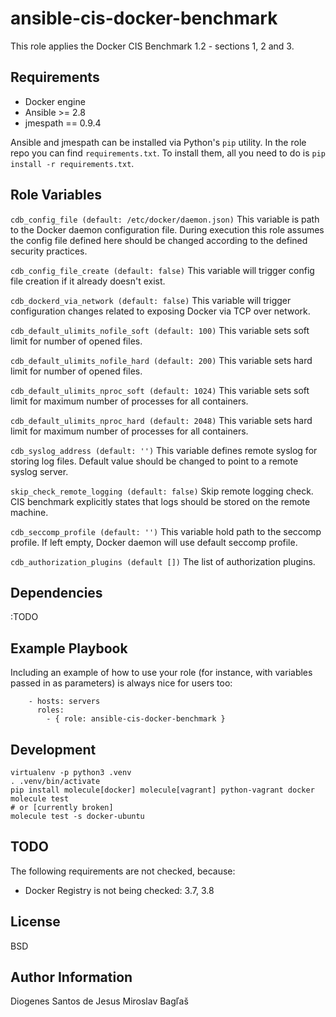 ansible-cis-docker-benchmark
=========

This role applies the Docker CIS Benchmark 1.2 - sections 1, 2 and 3.

Requirements
------------

- Docker engine
- Ansible >= 2.8
- jmespath == 0.9.4

Ansible and jmespath can be installed via Python's `pip` utility. In the role repo you can find `requirements.txt`.
To install them, all you need to do is `pip install -r requirements.txt`.

Role Variables
--------------

`cdb_config_file (default: /etc/docker/daemon.json)`
This variable is path to the Docker daemon configuration file. During execution this role assumes the config file defined here should be changed according to the defined security practices.

`cdb_config_file_create (default: false)`
This variable will trigger config file creation if it already doesn't exist.

`cdb_dockerd_via_network (default: false)`
This variable will trigger configuration changes related to exposing Docker via TCP over network.

`cdb_default_ulimits_nofile_soft (default: 100)`
This variable sets soft limit for number of opened files.

`cdb_default_ulimits_nofile_hard (default: 200)`
This variable sets hard limit for number of opened files.

`cdb_default_ulimits_nproc_soft (default: 1024)`
This variable sets soft limit for maximum number of processes for all containers.

`cdb_default_ulimits_nproc_hard (default: 2048)`
This variable sets hard limit for maximum number of processes for all containers.

`cdb_syslog_address (default: '')`
This variable defines remote syslog for storing log files.
Default value should be changed to point to a remote syslog server.

`skip_check_remote_logging (default: false)`
Skip remote logging check. CIS benchmark explicitly states that logs should be stored on the remote machine.

`cdb_seccomp_profile (default: '')`
This variable hold path to the seccomp profile.
If left empty, Docker daemon will use default seccomp profile.

`cdb_authorization_plugins (default [])`
The list of authorization plugins.


Dependencies
------------

:TODO

Example Playbook
----------------

Including an example of how to use your role (for instance, with variables passed in as parameters) is always nice for users too:


```
    - hosts: servers
      roles:
        - { role: ansible-cis-docker-benchmark }

```

Development
-----------

```
virtualenv -p python3 .venv
. .venv/bin/activate
pip install molecule[docker] molecule[vagrant] python-vagrant docker
molecule test
# or [currently broken]
molecule test -s docker-ubuntu
````

TODO
-----

The following requirements are not checked, because:

* Docker Registry is not being checked: 3.7, 3.8


License
-------

BSD

Author Information
------------------

Diogenes Santos de Jesus
Miroslav Bagľaš
